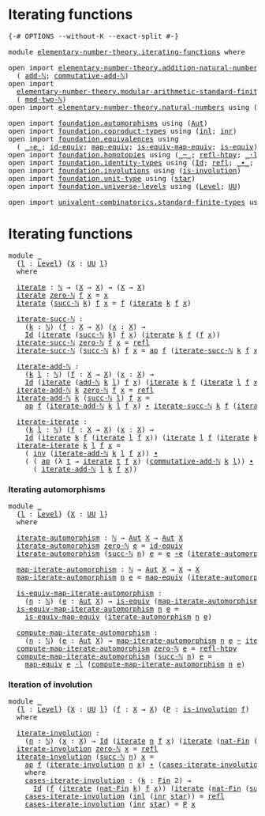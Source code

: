 # Iterating functions

<pre class="Agda"><a id="32" class="Symbol">{-#</a> <a id="36" class="Keyword">OPTIONS</a> <a id="44" class="Pragma">--without-K</a> <a id="56" class="Pragma">--exact-split</a> <a id="70" class="Symbol">#-}</a>

<a id="75" class="Keyword">module</a> <a id="82" href="elementary-number-theory.iterating-functions.html" class="Module">elementary-number-theory.iterating-functions</a> <a id="127" class="Keyword">where</a>

<a id="134" class="Keyword">open</a> <a id="139" class="Keyword">import</a> <a id="146" href="elementary-number-theory.addition-natural-numbers.html" class="Module">elementary-number-theory.addition-natural-numbers</a> <a id="196" class="Keyword">using</a>
  <a id="204" class="Symbol">(</a> <a id="206" href="elementary-number-theory.addition-natural-numbers.html#988" class="Function">add-ℕ</a><a id="211" class="Symbol">;</a> <a id="213" href="elementary-number-theory.addition-natural-numbers.html#2076" class="Function">commutative-add-ℕ</a><a id="230" class="Symbol">)</a>
<a id="232" class="Keyword">open</a> <a id="237" class="Keyword">import</a>
  <a id="246" href="elementary-number-theory.modular-arithmetic-standard-finite-types.html" class="Module">elementary-number-theory.modular-arithmetic-standard-finite-types</a> <a id="312" class="Keyword">using</a>
  <a id="320" class="Symbol">(</a> <a id="322" href="elementary-number-theory.modular-arithmetic-standard-finite-types.html#2999" class="Function">mod-two-ℕ</a><a id="331" class="Symbol">)</a>
<a id="333" class="Keyword">open</a> <a id="338" class="Keyword">import</a> <a id="345" href="elementary-number-theory.natural-numbers.html" class="Module">elementary-number-theory.natural-numbers</a> <a id="386" class="Keyword">using</a> <a id="392" class="Symbol">(</a><a id="393" href="elementary-number-theory.natural-numbers.html#1444" class="Datatype">ℕ</a><a id="394" class="Symbol">;</a> <a id="396" href="elementary-number-theory.natural-numbers.html#1465" class="InductiveConstructor">zero-ℕ</a><a id="402" class="Symbol">;</a> <a id="404" href="elementary-number-theory.natural-numbers.html#1478" class="InductiveConstructor">succ-ℕ</a><a id="410" class="Symbol">)</a>

<a id="413" class="Keyword">open</a> <a id="418" class="Keyword">import</a> <a id="425" href="foundation.automorphisms.html" class="Module">foundation.automorphisms</a> <a id="450" class="Keyword">using</a> <a id="456" class="Symbol">(</a><a id="457" href="foundation.automorphisms.html#1210" class="Function">Aut</a><a id="460" class="Symbol">)</a>
<a id="462" class="Keyword">open</a> <a id="467" class="Keyword">import</a> <a id="474" href="foundation.coproduct-types.html" class="Module">foundation.coproduct-types</a> <a id="501" class="Keyword">using</a> <a id="507" class="Symbol">(</a><a id="508" href="foundation.coproduct-types.html#1239" class="InductiveConstructor">inl</a><a id="511" class="Symbol">;</a> <a id="513" href="foundation.coproduct-types.html#1262" class="InductiveConstructor">inr</a><a id="516" class="Symbol">)</a>
<a id="518" class="Keyword">open</a> <a id="523" class="Keyword">import</a> <a id="530" href="foundation.equivalences.html" class="Module">foundation.equivalences</a> <a id="554" class="Keyword">using</a>
  <a id="562" class="Symbol">(</a> <a id="564" href="foundation-core.equivalences.html#7843" class="Function Operator">_∘e_</a><a id="568" class="Symbol">;</a> <a id="570" href="foundation-core.equivalences.html#2480" class="Function">id-equiv</a><a id="578" class="Symbol">;</a> <a id="580" href="foundation-core.equivalences.html#1807" class="Function">map-equiv</a><a id="589" class="Symbol">;</a> <a id="591" href="foundation-core.equivalences.html#1862" class="Function">is-equiv-map-equiv</a><a id="609" class="Symbol">;</a> <a id="611" href="foundation-core.equivalences.html#1542" class="Function">is-equiv</a><a id="619" class="Symbol">)</a>
<a id="621" class="Keyword">open</a> <a id="626" class="Keyword">import</a> <a id="633" href="foundation.homotopies.html" class="Module">foundation.homotopies</a> <a id="655" class="Keyword">using</a> <a id="661" class="Symbol">(</a><a id="662" href="foundation-core.homotopies.html#467" class="Function Operator">_~_</a><a id="665" class="Symbol">;</a> <a id="667" href="foundation-core.homotopies.html#632" class="Function">refl-htpy</a><a id="676" class="Symbol">;</a> <a id="678" href="foundation-core.homotopies.html#1768" class="Function Operator">_·l_</a><a id="682" class="Symbol">)</a>
<a id="684" class="Keyword">open</a> <a id="689" class="Keyword">import</a> <a id="696" href="foundation.identity-types.html" class="Module">foundation.identity-types</a> <a id="722" class="Keyword">using</a> <a id="728" class="Symbol">(</a><a id="729" href="foundation-core.identity-types.html#641" class="Datatype">Id</a><a id="731" class="Symbol">;</a> <a id="733" href="foundation-core.identity-types.html#694" class="InductiveConstructor">refl</a><a id="737" class="Symbol">;</a> <a id="739" href="foundation-core.identity-types.html#1239" class="Function Operator">_∙_</a><a id="742" class="Symbol">;</a> <a id="744" href="foundation-core.identity-types.html#1552" class="Function">inv</a><a id="747" class="Symbol">;</a> <a id="749" href="foundation-core.identity-types.html#2853" class="Function">ap</a><a id="751" class="Symbol">)</a>
<a id="753" class="Keyword">open</a> <a id="758" class="Keyword">import</a> <a id="765" href="foundation.involutions.html" class="Module">foundation.involutions</a> <a id="788" class="Keyword">using</a> <a id="794" class="Symbol">(</a><a id="795" href="foundation.involutions.html#786" class="Function">is-involution</a><a id="808" class="Symbol">)</a>
<a id="810" class="Keyword">open</a> <a id="815" class="Keyword">import</a> <a id="822" href="foundation.unit-type.html" class="Module">foundation.unit-type</a> <a id="843" class="Keyword">using</a> <a id="849" class="Symbol">(</a><a id="850" href="foundation.unit-type.html#999" class="InductiveConstructor">star</a><a id="854" class="Symbol">)</a>
<a id="856" class="Keyword">open</a> <a id="861" class="Keyword">import</a> <a id="868" href="foundation.universe-levels.html" class="Module">foundation.universe-levels</a> <a id="895" class="Keyword">using</a> <a id="901" class="Symbol">(</a><a id="902" href="Agda.Primitive.html#597" class="Postulate">Level</a><a id="907" class="Symbol">;</a> <a id="909" href="foundation-core.universe-levels.html#222" class="Primitive">UU</a><a id="911" class="Symbol">)</a>

<a id="914" class="Keyword">open</a> <a id="919" class="Keyword">import</a> <a id="926" href="univalent-combinatorics.standard-finite-types.html" class="Module">univalent-combinatorics.standard-finite-types</a> <a id="972" class="Keyword">using</a> <a id="978" class="Symbol">(</a><a id="979" href="univalent-combinatorics.standard-finite-types.html#5606" class="Function">nat-Fin</a><a id="986" class="Symbol">;</a> <a id="988" href="univalent-combinatorics.standard-finite-types.html#2085" class="Function">Fin</a><a id="991" class="Symbol">;</a> <a id="993" href="univalent-combinatorics.standard-finite-types.html#7604" class="Function">succ-Fin</a><a id="1001" class="Symbol">)</a>
</pre>
# Iterating functions

<pre class="Agda"><a id="1039" class="Keyword">module</a> <a id="1046" href="elementary-number-theory.iterating-functions.html#1046" class="Module">_</a>
  <a id="1050" class="Symbol">{</a><a id="1051" href="elementary-number-theory.iterating-functions.html#1051" class="Bound">l</a> <a id="1053" class="Symbol">:</a> <a id="1055" href="Agda.Primitive.html#597" class="Postulate">Level</a><a id="1060" class="Symbol">}</a> <a id="1062" class="Symbol">{</a><a id="1063" href="elementary-number-theory.iterating-functions.html#1063" class="Bound">X</a> <a id="1065" class="Symbol">:</a> <a id="1067" href="foundation-core.universe-levels.html#222" class="Primitive">UU</a> <a id="1070" href="elementary-number-theory.iterating-functions.html#1051" class="Bound">l</a><a id="1071" class="Symbol">}</a>
  <a id="1075" class="Keyword">where</a>
  
  <a id="1086" href="elementary-number-theory.iterating-functions.html#1086" class="Function">iterate</a> <a id="1094" class="Symbol">:</a> <a id="1096" href="elementary-number-theory.natural-numbers.html#1444" class="Datatype">ℕ</a> <a id="1098" class="Symbol">→</a> <a id="1100" class="Symbol">(</a><a id="1101" href="elementary-number-theory.iterating-functions.html#1063" class="Bound">X</a> <a id="1103" class="Symbol">→</a> <a id="1105" href="elementary-number-theory.iterating-functions.html#1063" class="Bound">X</a><a id="1106" class="Symbol">)</a> <a id="1108" class="Symbol">→</a> <a id="1110" class="Symbol">(</a><a id="1111" href="elementary-number-theory.iterating-functions.html#1063" class="Bound">X</a> <a id="1113" class="Symbol">→</a> <a id="1115" href="elementary-number-theory.iterating-functions.html#1063" class="Bound">X</a><a id="1116" class="Symbol">)</a>
  <a id="1120" href="elementary-number-theory.iterating-functions.html#1086" class="Function">iterate</a> <a id="1128" href="elementary-number-theory.natural-numbers.html#1465" class="InductiveConstructor">zero-ℕ</a> <a id="1135" href="elementary-number-theory.iterating-functions.html#1135" class="Bound">f</a> <a id="1137" href="elementary-number-theory.iterating-functions.html#1137" class="Bound">x</a> <a id="1139" class="Symbol">=</a> <a id="1141" href="elementary-number-theory.iterating-functions.html#1137" class="Bound">x</a>
  <a id="1145" href="elementary-number-theory.iterating-functions.html#1086" class="Function">iterate</a> <a id="1153" class="Symbol">(</a><a id="1154" href="elementary-number-theory.natural-numbers.html#1478" class="InductiveConstructor">succ-ℕ</a> <a id="1161" href="elementary-number-theory.iterating-functions.html#1161" class="Bound">k</a><a id="1162" class="Symbol">)</a> <a id="1164" href="elementary-number-theory.iterating-functions.html#1164" class="Bound">f</a> <a id="1166" href="elementary-number-theory.iterating-functions.html#1166" class="Bound">x</a> <a id="1168" class="Symbol">=</a> <a id="1170" href="elementary-number-theory.iterating-functions.html#1164" class="Bound">f</a> <a id="1172" class="Symbol">(</a><a id="1173" href="elementary-number-theory.iterating-functions.html#1086" class="Function">iterate</a> <a id="1181" href="elementary-number-theory.iterating-functions.html#1161" class="Bound">k</a> <a id="1183" href="elementary-number-theory.iterating-functions.html#1164" class="Bound">f</a> <a id="1185" href="elementary-number-theory.iterating-functions.html#1166" class="Bound">x</a><a id="1186" class="Symbol">)</a>

  <a id="1191" href="elementary-number-theory.iterating-functions.html#1191" class="Function">iterate-succ-ℕ</a> <a id="1206" class="Symbol">:</a>
    <a id="1212" class="Symbol">(</a><a id="1213" href="elementary-number-theory.iterating-functions.html#1213" class="Bound">k</a> <a id="1215" class="Symbol">:</a> <a id="1217" href="elementary-number-theory.natural-numbers.html#1444" class="Datatype">ℕ</a><a id="1218" class="Symbol">)</a> <a id="1220" class="Symbol">(</a><a id="1221" href="elementary-number-theory.iterating-functions.html#1221" class="Bound">f</a> <a id="1223" class="Symbol">:</a> <a id="1225" href="elementary-number-theory.iterating-functions.html#1063" class="Bound">X</a> <a id="1227" class="Symbol">→</a> <a id="1229" href="elementary-number-theory.iterating-functions.html#1063" class="Bound">X</a><a id="1230" class="Symbol">)</a> <a id="1232" class="Symbol">(</a><a id="1233" href="elementary-number-theory.iterating-functions.html#1233" class="Bound">x</a> <a id="1235" class="Symbol">:</a> <a id="1237" href="elementary-number-theory.iterating-functions.html#1063" class="Bound">X</a><a id="1238" class="Symbol">)</a> <a id="1240" class="Symbol">→</a>
    <a id="1246" href="foundation-core.identity-types.html#641" class="Datatype">Id</a> <a id="1249" class="Symbol">(</a><a id="1250" href="elementary-number-theory.iterating-functions.html#1086" class="Function">iterate</a> <a id="1258" class="Symbol">(</a><a id="1259" href="elementary-number-theory.natural-numbers.html#1478" class="InductiveConstructor">succ-ℕ</a> <a id="1266" href="elementary-number-theory.iterating-functions.html#1213" class="Bound">k</a><a id="1267" class="Symbol">)</a> <a id="1269" href="elementary-number-theory.iterating-functions.html#1221" class="Bound">f</a> <a id="1271" href="elementary-number-theory.iterating-functions.html#1233" class="Bound">x</a><a id="1272" class="Symbol">)</a> <a id="1274" class="Symbol">(</a><a id="1275" href="elementary-number-theory.iterating-functions.html#1086" class="Function">iterate</a> <a id="1283" href="elementary-number-theory.iterating-functions.html#1213" class="Bound">k</a> <a id="1285" href="elementary-number-theory.iterating-functions.html#1221" class="Bound">f</a> <a id="1287" class="Symbol">(</a><a id="1288" href="elementary-number-theory.iterating-functions.html#1221" class="Bound">f</a> <a id="1290" href="elementary-number-theory.iterating-functions.html#1233" class="Bound">x</a><a id="1291" class="Symbol">))</a>
  <a id="1296" href="elementary-number-theory.iterating-functions.html#1191" class="Function">iterate-succ-ℕ</a> <a id="1311" href="elementary-number-theory.natural-numbers.html#1465" class="InductiveConstructor">zero-ℕ</a> <a id="1318" href="elementary-number-theory.iterating-functions.html#1318" class="Bound">f</a> <a id="1320" href="elementary-number-theory.iterating-functions.html#1320" class="Bound">x</a> <a id="1322" class="Symbol">=</a> <a id="1324" href="foundation-core.identity-types.html#694" class="InductiveConstructor">refl</a>
  <a id="1331" href="elementary-number-theory.iterating-functions.html#1191" class="Function">iterate-succ-ℕ</a> <a id="1346" class="Symbol">(</a><a id="1347" href="elementary-number-theory.natural-numbers.html#1478" class="InductiveConstructor">succ-ℕ</a> <a id="1354" href="elementary-number-theory.iterating-functions.html#1354" class="Bound">k</a><a id="1355" class="Symbol">)</a> <a id="1357" href="elementary-number-theory.iterating-functions.html#1357" class="Bound">f</a> <a id="1359" href="elementary-number-theory.iterating-functions.html#1359" class="Bound">x</a> <a id="1361" class="Symbol">=</a> <a id="1363" href="foundation-core.identity-types.html#2853" class="Function">ap</a> <a id="1366" href="elementary-number-theory.iterating-functions.html#1357" class="Bound">f</a> <a id="1368" class="Symbol">(</a><a id="1369" href="elementary-number-theory.iterating-functions.html#1191" class="Function">iterate-succ-ℕ</a> <a id="1384" href="elementary-number-theory.iterating-functions.html#1354" class="Bound">k</a> <a id="1386" href="elementary-number-theory.iterating-functions.html#1357" class="Bound">f</a> <a id="1388" href="elementary-number-theory.iterating-functions.html#1359" class="Bound">x</a><a id="1389" class="Symbol">)</a>

  <a id="1394" href="elementary-number-theory.iterating-functions.html#1394" class="Function">iterate-add-ℕ</a> <a id="1408" class="Symbol">:</a>
    <a id="1414" class="Symbol">(</a><a id="1415" href="elementary-number-theory.iterating-functions.html#1415" class="Bound">k</a> <a id="1417" href="elementary-number-theory.iterating-functions.html#1417" class="Bound">l</a> <a id="1419" class="Symbol">:</a> <a id="1421" href="elementary-number-theory.natural-numbers.html#1444" class="Datatype">ℕ</a><a id="1422" class="Symbol">)</a> <a id="1424" class="Symbol">(</a><a id="1425" href="elementary-number-theory.iterating-functions.html#1425" class="Bound">f</a> <a id="1427" class="Symbol">:</a> <a id="1429" href="elementary-number-theory.iterating-functions.html#1063" class="Bound">X</a> <a id="1431" class="Symbol">→</a> <a id="1433" href="elementary-number-theory.iterating-functions.html#1063" class="Bound">X</a><a id="1434" class="Symbol">)</a> <a id="1436" class="Symbol">(</a><a id="1437" href="elementary-number-theory.iterating-functions.html#1437" class="Bound">x</a> <a id="1439" class="Symbol">:</a> <a id="1441" href="elementary-number-theory.iterating-functions.html#1063" class="Bound">X</a><a id="1442" class="Symbol">)</a> <a id="1444" class="Symbol">→</a>
    <a id="1450" href="foundation-core.identity-types.html#641" class="Datatype">Id</a> <a id="1453" class="Symbol">(</a><a id="1454" href="elementary-number-theory.iterating-functions.html#1086" class="Function">iterate</a> <a id="1462" class="Symbol">(</a><a id="1463" href="elementary-number-theory.addition-natural-numbers.html#988" class="Function">add-ℕ</a> <a id="1469" href="elementary-number-theory.iterating-functions.html#1415" class="Bound">k</a> <a id="1471" href="elementary-number-theory.iterating-functions.html#1417" class="Bound">l</a><a id="1472" class="Symbol">)</a> <a id="1474" href="elementary-number-theory.iterating-functions.html#1425" class="Bound">f</a> <a id="1476" href="elementary-number-theory.iterating-functions.html#1437" class="Bound">x</a><a id="1477" class="Symbol">)</a> <a id="1479" class="Symbol">(</a><a id="1480" href="elementary-number-theory.iterating-functions.html#1086" class="Function">iterate</a> <a id="1488" href="elementary-number-theory.iterating-functions.html#1415" class="Bound">k</a> <a id="1490" href="elementary-number-theory.iterating-functions.html#1425" class="Bound">f</a> <a id="1492" class="Symbol">(</a><a id="1493" href="elementary-number-theory.iterating-functions.html#1086" class="Function">iterate</a> <a id="1501" href="elementary-number-theory.iterating-functions.html#1417" class="Bound">l</a> <a id="1503" href="elementary-number-theory.iterating-functions.html#1425" class="Bound">f</a> <a id="1505" href="elementary-number-theory.iterating-functions.html#1437" class="Bound">x</a><a id="1506" class="Symbol">))</a>
  <a id="1511" href="elementary-number-theory.iterating-functions.html#1394" class="Function">iterate-add-ℕ</a> <a id="1525" href="elementary-number-theory.iterating-functions.html#1525" class="Bound">k</a> <a id="1527" href="elementary-number-theory.natural-numbers.html#1465" class="InductiveConstructor">zero-ℕ</a> <a id="1534" href="elementary-number-theory.iterating-functions.html#1534" class="Bound">f</a> <a id="1536" href="elementary-number-theory.iterating-functions.html#1536" class="Bound">x</a> <a id="1538" class="Symbol">=</a> <a id="1540" href="foundation-core.identity-types.html#694" class="InductiveConstructor">refl</a>
  <a id="1547" href="elementary-number-theory.iterating-functions.html#1394" class="Function">iterate-add-ℕ</a> <a id="1561" href="elementary-number-theory.iterating-functions.html#1561" class="Bound">k</a> <a id="1563" class="Symbol">(</a><a id="1564" href="elementary-number-theory.natural-numbers.html#1478" class="InductiveConstructor">succ-ℕ</a> <a id="1571" href="elementary-number-theory.iterating-functions.html#1571" class="Bound">l</a><a id="1572" class="Symbol">)</a> <a id="1574" href="elementary-number-theory.iterating-functions.html#1574" class="Bound">f</a> <a id="1576" href="elementary-number-theory.iterating-functions.html#1576" class="Bound">x</a> <a id="1578" class="Symbol">=</a>
    <a id="1584" href="foundation-core.identity-types.html#2853" class="Function">ap</a> <a id="1587" href="elementary-number-theory.iterating-functions.html#1574" class="Bound">f</a> <a id="1589" class="Symbol">(</a><a id="1590" href="elementary-number-theory.iterating-functions.html#1394" class="Function">iterate-add-ℕ</a> <a id="1604" href="elementary-number-theory.iterating-functions.html#1561" class="Bound">k</a> <a id="1606" href="elementary-number-theory.iterating-functions.html#1571" class="Bound">l</a> <a id="1608" href="elementary-number-theory.iterating-functions.html#1574" class="Bound">f</a> <a id="1610" href="elementary-number-theory.iterating-functions.html#1576" class="Bound">x</a><a id="1611" class="Symbol">)</a> <a id="1613" href="foundation-core.identity-types.html#1239" class="Function Operator">∙</a> <a id="1615" href="elementary-number-theory.iterating-functions.html#1191" class="Function">iterate-succ-ℕ</a> <a id="1630" href="elementary-number-theory.iterating-functions.html#1561" class="Bound">k</a> <a id="1632" href="elementary-number-theory.iterating-functions.html#1574" class="Bound">f</a> <a id="1634" class="Symbol">(</a><a id="1635" href="elementary-number-theory.iterating-functions.html#1086" class="Function">iterate</a> <a id="1643" href="elementary-number-theory.iterating-functions.html#1571" class="Bound">l</a> <a id="1645" href="elementary-number-theory.iterating-functions.html#1574" class="Bound">f</a> <a id="1647" href="elementary-number-theory.iterating-functions.html#1576" class="Bound">x</a><a id="1648" class="Symbol">)</a>

  <a id="1653" href="elementary-number-theory.iterating-functions.html#1653" class="Function">iterate-iterate</a> <a id="1669" class="Symbol">:</a>
    <a id="1675" class="Symbol">(</a><a id="1676" href="elementary-number-theory.iterating-functions.html#1676" class="Bound">k</a> <a id="1678" href="elementary-number-theory.iterating-functions.html#1678" class="Bound">l</a> <a id="1680" class="Symbol">:</a> <a id="1682" href="elementary-number-theory.natural-numbers.html#1444" class="Datatype">ℕ</a><a id="1683" class="Symbol">)</a> <a id="1685" class="Symbol">(</a><a id="1686" href="elementary-number-theory.iterating-functions.html#1686" class="Bound">f</a> <a id="1688" class="Symbol">:</a> <a id="1690" href="elementary-number-theory.iterating-functions.html#1063" class="Bound">X</a> <a id="1692" class="Symbol">→</a> <a id="1694" href="elementary-number-theory.iterating-functions.html#1063" class="Bound">X</a><a id="1695" class="Symbol">)</a> <a id="1697" class="Symbol">(</a><a id="1698" href="elementary-number-theory.iterating-functions.html#1698" class="Bound">x</a> <a id="1700" class="Symbol">:</a> <a id="1702" href="elementary-number-theory.iterating-functions.html#1063" class="Bound">X</a><a id="1703" class="Symbol">)</a> <a id="1705" class="Symbol">→</a>
    <a id="1711" href="foundation-core.identity-types.html#641" class="Datatype">Id</a> <a id="1714" class="Symbol">(</a><a id="1715" href="elementary-number-theory.iterating-functions.html#1086" class="Function">iterate</a> <a id="1723" href="elementary-number-theory.iterating-functions.html#1676" class="Bound">k</a> <a id="1725" href="elementary-number-theory.iterating-functions.html#1686" class="Bound">f</a> <a id="1727" class="Symbol">(</a><a id="1728" href="elementary-number-theory.iterating-functions.html#1086" class="Function">iterate</a> <a id="1736" href="elementary-number-theory.iterating-functions.html#1678" class="Bound">l</a> <a id="1738" href="elementary-number-theory.iterating-functions.html#1686" class="Bound">f</a> <a id="1740" href="elementary-number-theory.iterating-functions.html#1698" class="Bound">x</a><a id="1741" class="Symbol">))</a> <a id="1744" class="Symbol">(</a><a id="1745" href="elementary-number-theory.iterating-functions.html#1086" class="Function">iterate</a> <a id="1753" href="elementary-number-theory.iterating-functions.html#1678" class="Bound">l</a> <a id="1755" href="elementary-number-theory.iterating-functions.html#1686" class="Bound">f</a> <a id="1757" class="Symbol">(</a><a id="1758" href="elementary-number-theory.iterating-functions.html#1086" class="Function">iterate</a> <a id="1766" href="elementary-number-theory.iterating-functions.html#1676" class="Bound">k</a> <a id="1768" href="elementary-number-theory.iterating-functions.html#1686" class="Bound">f</a> <a id="1770" href="elementary-number-theory.iterating-functions.html#1698" class="Bound">x</a><a id="1771" class="Symbol">))</a>
  <a id="1776" href="elementary-number-theory.iterating-functions.html#1653" class="Function">iterate-iterate</a> <a id="1792" href="elementary-number-theory.iterating-functions.html#1792" class="Bound">k</a> <a id="1794" href="elementary-number-theory.iterating-functions.html#1794" class="Bound">l</a> <a id="1796" href="elementary-number-theory.iterating-functions.html#1796" class="Bound">f</a> <a id="1798" href="elementary-number-theory.iterating-functions.html#1798" class="Bound">x</a> <a id="1800" class="Symbol">=</a>
    <a id="1806" class="Symbol">(</a> <a id="1808" href="foundation-core.identity-types.html#1552" class="Function">inv</a> <a id="1812" class="Symbol">(</a><a id="1813" href="elementary-number-theory.iterating-functions.html#1394" class="Function">iterate-add-ℕ</a> <a id="1827" href="elementary-number-theory.iterating-functions.html#1792" class="Bound">k</a> <a id="1829" href="elementary-number-theory.iterating-functions.html#1794" class="Bound">l</a> <a id="1831" href="elementary-number-theory.iterating-functions.html#1796" class="Bound">f</a> <a id="1833" href="elementary-number-theory.iterating-functions.html#1798" class="Bound">x</a><a id="1834" class="Symbol">))</a> <a id="1837" href="foundation-core.identity-types.html#1239" class="Function Operator">∙</a>
    <a id="1843" class="Symbol">(</a> <a id="1845" class="Symbol">(</a> <a id="1847" href="foundation-core.identity-types.html#2853" class="Function">ap</a> <a id="1850" class="Symbol">(λ</a> <a id="1853" href="elementary-number-theory.iterating-functions.html#1853" class="Bound">t</a> <a id="1855" class="Symbol">→</a> <a id="1857" href="elementary-number-theory.iterating-functions.html#1086" class="Function">iterate</a> <a id="1865" href="elementary-number-theory.iterating-functions.html#1853" class="Bound">t</a> <a id="1867" href="elementary-number-theory.iterating-functions.html#1796" class="Bound">f</a> <a id="1869" href="elementary-number-theory.iterating-functions.html#1798" class="Bound">x</a><a id="1870" class="Symbol">)</a> <a id="1872" class="Symbol">(</a><a id="1873" href="elementary-number-theory.addition-natural-numbers.html#2076" class="Function">commutative-add-ℕ</a> <a id="1891" href="elementary-number-theory.iterating-functions.html#1792" class="Bound">k</a> <a id="1893" href="elementary-number-theory.iterating-functions.html#1794" class="Bound">l</a><a id="1894" class="Symbol">))</a> <a id="1897" href="foundation-core.identity-types.html#1239" class="Function Operator">∙</a>
      <a id="1905" class="Symbol">(</a> <a id="1907" href="elementary-number-theory.iterating-functions.html#1394" class="Function">iterate-add-ℕ</a> <a id="1921" href="elementary-number-theory.iterating-functions.html#1794" class="Bound">l</a> <a id="1923" href="elementary-number-theory.iterating-functions.html#1792" class="Bound">k</a> <a id="1925" href="elementary-number-theory.iterating-functions.html#1796" class="Bound">f</a> <a id="1927" href="elementary-number-theory.iterating-functions.html#1798" class="Bound">x</a><a id="1928" class="Symbol">))</a>
</pre>
### Iterating automorphisms

<pre class="Agda"><a id="1973" class="Keyword">module</a> <a id="1980" href="elementary-number-theory.iterating-functions.html#1980" class="Module">_</a>
  <a id="1984" class="Symbol">{</a><a id="1985" href="elementary-number-theory.iterating-functions.html#1985" class="Bound">l</a> <a id="1987" class="Symbol">:</a> <a id="1989" href="Agda.Primitive.html#597" class="Postulate">Level</a><a id="1994" class="Symbol">}</a> <a id="1996" class="Symbol">{</a><a id="1997" href="elementary-number-theory.iterating-functions.html#1997" class="Bound">X</a> <a id="1999" class="Symbol">:</a> <a id="2001" href="foundation-core.universe-levels.html#222" class="Primitive">UU</a> <a id="2004" href="elementary-number-theory.iterating-functions.html#1985" class="Bound">l</a><a id="2005" class="Symbol">}</a>
  <a id="2009" class="Keyword">where</a>

  <a id="2018" href="elementary-number-theory.iterating-functions.html#2018" class="Function">iterate-automorphism</a> <a id="2039" class="Symbol">:</a> <a id="2041" href="elementary-number-theory.natural-numbers.html#1444" class="Datatype">ℕ</a> <a id="2043" class="Symbol">→</a> <a id="2045" href="foundation.automorphisms.html#1210" class="Function">Aut</a> <a id="2049" href="elementary-number-theory.iterating-functions.html#1997" class="Bound">X</a> <a id="2051" class="Symbol">→</a> <a id="2053" href="foundation.automorphisms.html#1210" class="Function">Aut</a> <a id="2057" href="elementary-number-theory.iterating-functions.html#1997" class="Bound">X</a>
  <a id="2061" href="elementary-number-theory.iterating-functions.html#2018" class="Function">iterate-automorphism</a> <a id="2082" href="elementary-number-theory.natural-numbers.html#1465" class="InductiveConstructor">zero-ℕ</a> <a id="2089" href="elementary-number-theory.iterating-functions.html#2089" class="Bound">e</a> <a id="2091" class="Symbol">=</a> <a id="2093" href="foundation-core.equivalences.html#2480" class="Function">id-equiv</a>
  <a id="2104" href="elementary-number-theory.iterating-functions.html#2018" class="Function">iterate-automorphism</a> <a id="2125" class="Symbol">(</a><a id="2126" href="elementary-number-theory.natural-numbers.html#1478" class="InductiveConstructor">succ-ℕ</a> <a id="2133" href="elementary-number-theory.iterating-functions.html#2133" class="Bound">n</a><a id="2134" class="Symbol">)</a> <a id="2136" href="elementary-number-theory.iterating-functions.html#2136" class="Bound">e</a> <a id="2138" class="Symbol">=</a> <a id="2140" href="elementary-number-theory.iterating-functions.html#2136" class="Bound">e</a> <a id="2142" href="foundation-core.equivalences.html#7843" class="Function Operator">∘e</a> <a id="2145" class="Symbol">(</a><a id="2146" href="elementary-number-theory.iterating-functions.html#2018" class="Function">iterate-automorphism</a> <a id="2167" href="elementary-number-theory.iterating-functions.html#2133" class="Bound">n</a> <a id="2169" href="elementary-number-theory.iterating-functions.html#2136" class="Bound">e</a><a id="2170" class="Symbol">)</a>

  <a id="2175" href="elementary-number-theory.iterating-functions.html#2175" class="Function">map-iterate-automorphism</a> <a id="2200" class="Symbol">:</a> <a id="2202" href="elementary-number-theory.natural-numbers.html#1444" class="Datatype">ℕ</a> <a id="2204" class="Symbol">→</a> <a id="2206" href="foundation.automorphisms.html#1210" class="Function">Aut</a> <a id="2210" href="elementary-number-theory.iterating-functions.html#1997" class="Bound">X</a> <a id="2212" class="Symbol">→</a> <a id="2214" href="elementary-number-theory.iterating-functions.html#1997" class="Bound">X</a> <a id="2216" class="Symbol">→</a> <a id="2218" href="elementary-number-theory.iterating-functions.html#1997" class="Bound">X</a>
  <a id="2222" href="elementary-number-theory.iterating-functions.html#2175" class="Function">map-iterate-automorphism</a> <a id="2247" href="elementary-number-theory.iterating-functions.html#2247" class="Bound">n</a> <a id="2249" href="elementary-number-theory.iterating-functions.html#2249" class="Bound">e</a> <a id="2251" class="Symbol">=</a> <a id="2253" href="foundation-core.equivalences.html#1807" class="Function">map-equiv</a> <a id="2263" class="Symbol">(</a><a id="2264" href="elementary-number-theory.iterating-functions.html#2018" class="Function">iterate-automorphism</a> <a id="2285" href="elementary-number-theory.iterating-functions.html#2247" class="Bound">n</a> <a id="2287" href="elementary-number-theory.iterating-functions.html#2249" class="Bound">e</a><a id="2288" class="Symbol">)</a>

  <a id="2293" href="elementary-number-theory.iterating-functions.html#2293" class="Function">is-equiv-map-iterate-automorphism</a> <a id="2327" class="Symbol">:</a>
    <a id="2333" class="Symbol">(</a><a id="2334" href="elementary-number-theory.iterating-functions.html#2334" class="Bound">n</a> <a id="2336" class="Symbol">:</a> <a id="2338" href="elementary-number-theory.natural-numbers.html#1444" class="Datatype">ℕ</a><a id="2339" class="Symbol">)</a> <a id="2341" class="Symbol">(</a><a id="2342" href="elementary-number-theory.iterating-functions.html#2342" class="Bound">e</a> <a id="2344" class="Symbol">:</a> <a id="2346" href="foundation.automorphisms.html#1210" class="Function">Aut</a> <a id="2350" href="elementary-number-theory.iterating-functions.html#1997" class="Bound">X</a><a id="2351" class="Symbol">)</a> <a id="2353" class="Symbol">→</a> <a id="2355" href="foundation-core.equivalences.html#1542" class="Function">is-equiv</a> <a id="2364" class="Symbol">(</a><a id="2365" href="elementary-number-theory.iterating-functions.html#2175" class="Function">map-iterate-automorphism</a> <a id="2390" href="elementary-number-theory.iterating-functions.html#2334" class="Bound">n</a> <a id="2392" href="elementary-number-theory.iterating-functions.html#2342" class="Bound">e</a><a id="2393" class="Symbol">)</a>
  <a id="2397" href="elementary-number-theory.iterating-functions.html#2293" class="Function">is-equiv-map-iterate-automorphism</a> <a id="2431" href="elementary-number-theory.iterating-functions.html#2431" class="Bound">n</a> <a id="2433" href="elementary-number-theory.iterating-functions.html#2433" class="Bound">e</a> <a id="2435" class="Symbol">=</a>
    <a id="2441" href="foundation-core.equivalences.html#1862" class="Function">is-equiv-map-equiv</a> <a id="2460" class="Symbol">(</a><a id="2461" href="elementary-number-theory.iterating-functions.html#2018" class="Function">iterate-automorphism</a> <a id="2482" href="elementary-number-theory.iterating-functions.html#2431" class="Bound">n</a> <a id="2484" href="elementary-number-theory.iterating-functions.html#2433" class="Bound">e</a><a id="2485" class="Symbol">)</a>

  <a id="2490" href="elementary-number-theory.iterating-functions.html#2490" class="Function">compute-map-iterate-automorphism</a> <a id="2523" class="Symbol">:</a>
    <a id="2529" class="Symbol">(</a><a id="2530" href="elementary-number-theory.iterating-functions.html#2530" class="Bound">n</a> <a id="2532" class="Symbol">:</a> <a id="2534" href="elementary-number-theory.natural-numbers.html#1444" class="Datatype">ℕ</a><a id="2535" class="Symbol">)</a> <a id="2537" class="Symbol">(</a><a id="2538" href="elementary-number-theory.iterating-functions.html#2538" class="Bound">e</a> <a id="2540" class="Symbol">:</a> <a id="2542" href="foundation.automorphisms.html#1210" class="Function">Aut</a> <a id="2546" href="elementary-number-theory.iterating-functions.html#1997" class="Bound">X</a><a id="2547" class="Symbol">)</a> <a id="2549" class="Symbol">→</a> <a id="2551" href="elementary-number-theory.iterating-functions.html#2175" class="Function">map-iterate-automorphism</a> <a id="2576" href="elementary-number-theory.iterating-functions.html#2530" class="Bound">n</a> <a id="2578" href="elementary-number-theory.iterating-functions.html#2538" class="Bound">e</a> <a id="2580" href="foundation-core.homotopies.html#467" class="Function Operator">~</a> <a id="2582" href="elementary-number-theory.iterating-functions.html#1086" class="Function">iterate</a> <a id="2590" href="elementary-number-theory.iterating-functions.html#2530" class="Bound">n</a> <a id="2592" class="Symbol">(</a><a id="2593" href="foundation-core.equivalences.html#1807" class="Function">map-equiv</a> <a id="2603" href="elementary-number-theory.iterating-functions.html#2538" class="Bound">e</a><a id="2604" class="Symbol">)</a>
  <a id="2608" href="elementary-number-theory.iterating-functions.html#2490" class="Function">compute-map-iterate-automorphism</a> <a id="2641" href="elementary-number-theory.natural-numbers.html#1465" class="InductiveConstructor">zero-ℕ</a> <a id="2648" href="elementary-number-theory.iterating-functions.html#2648" class="Bound">e</a> <a id="2650" class="Symbol">=</a> <a id="2652" href="foundation-core.homotopies.html#632" class="Function">refl-htpy</a>
  <a id="2664" href="elementary-number-theory.iterating-functions.html#2490" class="Function">compute-map-iterate-automorphism</a> <a id="2697" class="Symbol">(</a><a id="2698" href="elementary-number-theory.natural-numbers.html#1478" class="InductiveConstructor">succ-ℕ</a> <a id="2705" href="elementary-number-theory.iterating-functions.html#2705" class="Bound">n</a><a id="2706" class="Symbol">)</a> <a id="2708" href="elementary-number-theory.iterating-functions.html#2708" class="Bound">e</a> <a id="2710" class="Symbol">=</a>
    <a id="2716" href="foundation-core.equivalences.html#1807" class="Function">map-equiv</a> <a id="2726" href="elementary-number-theory.iterating-functions.html#2708" class="Bound">e</a> <a id="2728" href="foundation-core.homotopies.html#1768" class="Function Operator">·l</a> <a id="2731" class="Symbol">(</a><a id="2732" href="elementary-number-theory.iterating-functions.html#2490" class="Function">compute-map-iterate-automorphism</a> <a id="2765" href="elementary-number-theory.iterating-functions.html#2705" class="Bound">n</a> <a id="2767" href="elementary-number-theory.iterating-functions.html#2708" class="Bound">e</a><a id="2768" class="Symbol">)</a>
</pre>
### Iteration of involution

<pre class="Agda"><a id="2812" class="Keyword">module</a> <a id="2819" href="elementary-number-theory.iterating-functions.html#2819" class="Module">_</a>
  <a id="2823" class="Symbol">{</a><a id="2824" href="elementary-number-theory.iterating-functions.html#2824" class="Bound">l</a> <a id="2826" class="Symbol">:</a> <a id="2828" href="Agda.Primitive.html#597" class="Postulate">Level</a><a id="2833" class="Symbol">}</a> <a id="2835" class="Symbol">{</a><a id="2836" href="elementary-number-theory.iterating-functions.html#2836" class="Bound">X</a> <a id="2838" class="Symbol">:</a> <a id="2840" href="foundation-core.universe-levels.html#222" class="Primitive">UU</a> <a id="2843" href="elementary-number-theory.iterating-functions.html#2824" class="Bound">l</a><a id="2844" class="Symbol">}</a> <a id="2846" class="Symbol">(</a><a id="2847" href="elementary-number-theory.iterating-functions.html#2847" class="Bound">f</a> <a id="2849" class="Symbol">:</a> <a id="2851" href="elementary-number-theory.iterating-functions.html#2836" class="Bound">X</a> <a id="2853" class="Symbol">→</a> <a id="2855" href="elementary-number-theory.iterating-functions.html#2836" class="Bound">X</a><a id="2856" class="Symbol">)</a> <a id="2858" class="Symbol">(</a><a id="2859" href="elementary-number-theory.iterating-functions.html#2859" class="Bound">P</a> <a id="2861" class="Symbol">:</a> <a id="2863" href="foundation.involutions.html#786" class="Function">is-involution</a> <a id="2877" href="elementary-number-theory.iterating-functions.html#2847" class="Bound">f</a><a id="2878" class="Symbol">)</a>
  <a id="2882" class="Keyword">where</a>
  
  <a id="2893" href="elementary-number-theory.iterating-functions.html#2893" class="Function">iterate-involution</a> <a id="2912" class="Symbol">:</a>
    <a id="2918" class="Symbol">(</a><a id="2919" href="elementary-number-theory.iterating-functions.html#2919" class="Bound">n</a> <a id="2921" class="Symbol">:</a> <a id="2923" href="elementary-number-theory.natural-numbers.html#1444" class="Datatype">ℕ</a><a id="2924" class="Symbol">)</a> <a id="2926" class="Symbol">(</a><a id="2927" href="elementary-number-theory.iterating-functions.html#2927" class="Bound">x</a> <a id="2929" class="Symbol">:</a> <a id="2931" href="elementary-number-theory.iterating-functions.html#2836" class="Bound">X</a><a id="2932" class="Symbol">)</a> <a id="2934" class="Symbol">→</a> <a id="2936" href="foundation-core.identity-types.html#641" class="Datatype">Id</a> <a id="2939" class="Symbol">(</a><a id="2940" href="elementary-number-theory.iterating-functions.html#1086" class="Function">iterate</a> <a id="2948" href="elementary-number-theory.iterating-functions.html#2919" class="Bound">n</a> <a id="2950" href="elementary-number-theory.iterating-functions.html#2847" class="Bound">f</a> <a id="2952" href="elementary-number-theory.iterating-functions.html#2927" class="Bound">x</a><a id="2953" class="Symbol">)</a> <a id="2955" class="Symbol">(</a><a id="2956" href="elementary-number-theory.iterating-functions.html#1086" class="Function">iterate</a> <a id="2964" class="Symbol">(</a><a id="2965" href="univalent-combinatorics.standard-finite-types.html#5606" class="Function">nat-Fin</a> <a id="2973" class="Symbol">(</a><a id="2974" href="elementary-number-theory.modular-arithmetic-standard-finite-types.html#2999" class="Function">mod-two-ℕ</a> <a id="2984" href="elementary-number-theory.iterating-functions.html#2919" class="Bound">n</a><a id="2985" class="Symbol">))</a> <a id="2988" href="elementary-number-theory.iterating-functions.html#2847" class="Bound">f</a> <a id="2990" href="elementary-number-theory.iterating-functions.html#2927" class="Bound">x</a><a id="2991" class="Symbol">)</a>
  <a id="2995" href="elementary-number-theory.iterating-functions.html#2893" class="Function">iterate-involution</a> <a id="3014" href="elementary-number-theory.natural-numbers.html#1465" class="InductiveConstructor">zero-ℕ</a> <a id="3021" href="elementary-number-theory.iterating-functions.html#3021" class="Bound">x</a> <a id="3023" class="Symbol">=</a> <a id="3025" href="foundation-core.identity-types.html#694" class="InductiveConstructor">refl</a>
  <a id="3032" href="elementary-number-theory.iterating-functions.html#2893" class="Function">iterate-involution</a> <a id="3051" class="Symbol">(</a><a id="3052" href="elementary-number-theory.natural-numbers.html#1478" class="InductiveConstructor">succ-ℕ</a> <a id="3059" href="elementary-number-theory.iterating-functions.html#3059" class="Bound">n</a><a id="3060" class="Symbol">)</a> <a id="3062" href="elementary-number-theory.iterating-functions.html#3062" class="Bound">x</a> <a id="3064" class="Symbol">=</a>
    <a id="3070" href="foundation-core.identity-types.html#2853" class="Function">ap</a> <a id="3073" href="elementary-number-theory.iterating-functions.html#2847" class="Bound">f</a> <a id="3075" class="Symbol">(</a><a id="3076" href="elementary-number-theory.iterating-functions.html#2893" class="Function">iterate-involution</a> <a id="3095" href="elementary-number-theory.iterating-functions.html#3059" class="Bound">n</a> <a id="3097" href="elementary-number-theory.iterating-functions.html#3062" class="Bound">x</a><a id="3098" class="Symbol">)</a> <a id="3100" href="foundation-core.identity-types.html#1239" class="Function Operator">∙</a> <a id="3102" class="Symbol">(</a><a id="3103" href="elementary-number-theory.iterating-functions.html#3157" class="Function">cases-iterate-involution</a> <a id="3128" class="Symbol">(</a><a id="3129" href="elementary-number-theory.modular-arithmetic-standard-finite-types.html#2999" class="Function">mod-two-ℕ</a> <a id="3139" href="elementary-number-theory.iterating-functions.html#3059" class="Bound">n</a><a id="3140" class="Symbol">))</a>
    <a id="3147" class="Keyword">where</a>
    <a id="3157" href="elementary-number-theory.iterating-functions.html#3157" class="Function">cases-iterate-involution</a> <a id="3182" class="Symbol">:</a> <a id="3184" class="Symbol">(</a><a id="3185" href="elementary-number-theory.iterating-functions.html#3185" class="Bound">k</a> <a id="3187" class="Symbol">:</a> <a id="3189" href="univalent-combinatorics.standard-finite-types.html#2085" class="Function">Fin</a> <a id="3193" class="Number">2</a><a id="3194" class="Symbol">)</a> <a id="3196" class="Symbol">→</a>
      <a id="3204" href="foundation-core.identity-types.html#641" class="Datatype">Id</a> <a id="3207" class="Symbol">(</a><a id="3208" href="elementary-number-theory.iterating-functions.html#2847" class="Bound">f</a> <a id="3210" class="Symbol">(</a><a id="3211" href="elementary-number-theory.iterating-functions.html#1086" class="Function">iterate</a> <a id="3219" class="Symbol">(</a><a id="3220" href="univalent-combinatorics.standard-finite-types.html#5606" class="Function">nat-Fin</a> <a id="3228" href="elementary-number-theory.iterating-functions.html#3185" class="Bound">k</a><a id="3229" class="Symbol">)</a> <a id="3231" href="elementary-number-theory.iterating-functions.html#2847" class="Bound">f</a> <a id="3233" href="elementary-number-theory.iterating-functions.html#3062" class="Bound">x</a><a id="3234" class="Symbol">))</a> <a id="3237" class="Symbol">(</a><a id="3238" href="elementary-number-theory.iterating-functions.html#1086" class="Function">iterate</a> <a id="3246" class="Symbol">(</a><a id="3247" href="univalent-combinatorics.standard-finite-types.html#5606" class="Function">nat-Fin</a> <a id="3255" class="Symbol">(</a><a id="3256" href="univalent-combinatorics.standard-finite-types.html#7604" class="Function">succ-Fin</a> <a id="3265" href="elementary-number-theory.iterating-functions.html#3185" class="Bound">k</a><a id="3266" class="Symbol">))</a> <a id="3269" href="elementary-number-theory.iterating-functions.html#2847" class="Bound">f</a> <a id="3271" href="elementary-number-theory.iterating-functions.html#3062" class="Bound">x</a><a id="3272" class="Symbol">)</a> 
    <a id="3279" href="elementary-number-theory.iterating-functions.html#3157" class="Function">cases-iterate-involution</a> <a id="3304" class="Symbol">(</a><a id="3305" href="foundation.coproduct-types.html#1239" class="InductiveConstructor">inl</a> <a id="3309" class="Symbol">(</a><a id="3310" href="foundation.coproduct-types.html#1262" class="InductiveConstructor">inr</a> <a id="3314" href="foundation.unit-type.html#999" class="InductiveConstructor">star</a><a id="3318" class="Symbol">))</a> <a id="3321" class="Symbol">=</a> <a id="3323" href="foundation-core.identity-types.html#694" class="InductiveConstructor">refl</a>
    <a id="3332" href="elementary-number-theory.iterating-functions.html#3157" class="Function">cases-iterate-involution</a> <a id="3357" class="Symbol">(</a><a id="3358" href="foundation.coproduct-types.html#1262" class="InductiveConstructor">inr</a> <a id="3362" href="foundation.unit-type.html#999" class="InductiveConstructor">star</a><a id="3366" class="Symbol">)</a> <a id="3368" class="Symbol">=</a> <a id="3370" href="elementary-number-theory.iterating-functions.html#2859" class="Bound">P</a> <a id="3372" href="elementary-number-theory.iterating-functions.html#3062" class="Bound">x</a>
</pre>